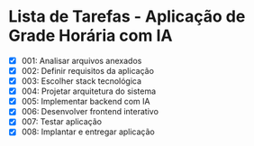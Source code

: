 # Lista de Tarefas - Aplicação de Grade Horária com IA

- [x] 001: Analisar arquivos anexados
- [x] 002: Definir requisitos da aplicação
- [x] 003: Escolher stack tecnológica
- [x] 004: Projetar arquitetura do sistema
- [x] 005: Implementar backend com IA
- [x] 006: Desenvolver frontend interativo
- [x] 007: Testar aplicação
- [x] 008: Implantar e entregar aplicação
